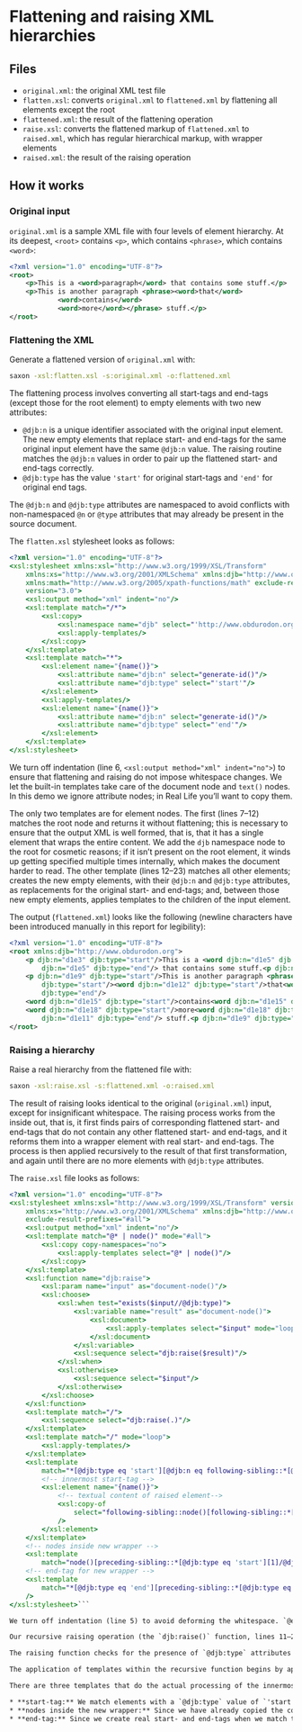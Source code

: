 # Flattening and raising XML hierarchies

## Files

* `original.xml`: the original XML test file
* `flatten.xsl`: converts `original.xml` to `flattened.xml` by flattening all elements except the root
* `flattened.xml`: the result of the flattening operation
* `raise.xsl`: converts the flattened markup of `flattened.xml` to `raised.xml`, which has regular hierarchical markup, with wrapper elements
* `raised.xml`: the result of the raising operation

## How it works

### Original input

`original.xml` is a sample XML file with four levels of element hierarchy. At its deepest, `<root>` contains `<p>`, which contains `<phrase>`, which contains `<word>`:

```xml
<?xml version="1.0" encoding="UTF-8"?>
<root>
    <p>This is a <word>paragraph</word> that contains some stuff.</p>
    <p>This is another paragraph <phrase><word>that</word>
            <word>contains</word>
            <word>more</word></phrase> stuff.</p>
</root>
```

### Flattening the XML

Generate a flattened version of `original.xml` with:

```bash
saxon -xsl:flatten.xsl -s:original.xml -o:flattened.xml
```

The flattening process involves converting all start-tags and end-tags (except those for the root element) to empty elements with two new attributes:

* `@djb:n` is a unique identifier associated with the original input element. The new empty elements that replace start- and end-tags for the same original input element have the same `@djb:n` value. The raising routine matches the `@djb:n` values in order to pair up the flattened start- and end-tags correctly.
* `@djb:type` has the value `'start'` for original start-tags and `'end'` for original end tags. 

The `@djb:n` and `@djb:type` attributes are namespaced to avoid conflicts with non-namespaced `@n` or `@type` attributes that may already be present in the source document.

The `flatten.xsl` stylesheet looks as follows:

```xslt
<?xml version="1.0" encoding="UTF-8"?>
<xsl:stylesheet xmlns:xsl="http://www.w3.org/1999/XSL/Transform"
    xmlns:xs="http://www.w3.org/2001/XMLSchema" xmlns:djb="http://www.obdurodon.org"
    xmlns:math="http://www.w3.org/2005/xpath-functions/math" exclude-result-prefixes="#all"
    version="3.0">
    <xsl:output method="xml" indent="no"/>
    <xsl:template match="/*">
        <xsl:copy>
            <xsl:namespace name="djb" select="'http://www.obdurodon.org'"/>
            <xsl:apply-templates/>
        </xsl:copy>
    </xsl:template>
    <xsl:template match="*">
        <xsl:element name="{name()}">
            <xsl:attribute name="djb:n" select="generate-id()"/>
            <xsl:attribute name="djb:type" select="'start'"/>
        </xsl:element>
        <xsl:apply-templates/>
        <xsl:element name="{name()}">
            <xsl:attribute name="djb:n" select="generate-id()"/>
            <xsl:attribute name="djb:type" select="'end'"/>
        </xsl:element>
    </xsl:template>
</xsl:stylesheet>
```

We turn off indentation (line 6, `<xsl:output method="xml" indent="no">`) to ensure that flattening and raising do not impose whitespace changes. We let the built-in templates take care of the document node and `text()` nodes. In this demo we ignore attribute nodes; in Real Life you’ll want to copy them. 

The only two templates are for element nodes. The first (lines 7–12) matches the root node and returns it without flattening; this is necessary to ensure that the output XML is well formed, that is, that it has a single element that wraps the entire content. We add the `djb` namespace node to the root for cosmetic reasons; if it isn’t present on the root element, it winds up getting specified multiple times internally, which makes the document harder to read. The other template (lines 12–23) matches all other elements; creates the new empty elements, with their `@djb:n` and `@djb:type` attributes, as replacements for the original start- and end-tags; and, between those new empty elements, applies templates to the children of the input element.

The output (`flattened.xml`) looks like the following (newline characters have been introduced manually in this report for legibility):

```xml
<?xml version="1.0" encoding="UTF-8"?>
<root xmlns:djb="http://www.obdurodon.org">
    <p djb:n="d1e3" djb:type="start"/>This is a <word djb:n="d1e5" djb:type="start"/>paragraph<word
        djb:n="d1e5" djb:type="end"/> that contains some stuff.<p djb:n="d1e3" djb:type="end"/>
    <p djb:n="d1e9" djb:type="start"/>This is another paragraph <phrase djb:n="d1e11"
        djb:type="start"/><word djb:n="d1e12" djb:type="start"/>that<word djb:n="d1e12"
        djb:type="end"/>
    <word djb:n="d1e15" djb:type="start"/>contains<word djb:n="d1e15" djb:type="end"/>
    <word djb:n="d1e18" djb:type="start"/>more<word djb:n="d1e18" djb:type="end"/><phrase
        djb:n="d1e11" djb:type="end"/> stuff.<p djb:n="d1e9" djb:type="end"/>
</root>
```

### Raising a hierarchy

Raise a real hierarchy from the flattened file with:

```bash
saxon -xsl:raise.xsl -s:flattened.xml -o:raised.xml
```

The result of raising looks identical to the original (`original.xml`) input, except for insignificant whitespace. The raising process works from the inside out, that is, it first finds pairs of corresponding flattened start- and end-tags that do not contain any other flattened start- and end-tags, and it reforms them into a wrapper element with real start- and end-tags. The process is then applied recursively to the result of that first transformation, and again until there are no more elements with `@djb:type` attributes.

The `raise.xsl` file looks as follows:

```xslt
<?xml version="1.0" encoding="UTF-8"?>
<xsl:stylesheet xmlns:xsl="http://www.w3.org/1999/XSL/Transform" version="3.0"
    xmlns:xs="http://www.w3.org/2001/XMLSchema" xmlns:djb="http://www.obdurodon.org"
    exclude-result-prefixes="#all">
    <xsl:output method="xml" indent="no"/>
    <xsl:template match="@* | node()" mode="#all">
        <xsl:copy copy-namespaces="no">
            <xsl:apply-templates select="@* | node()"/>
        </xsl:copy>
    </xsl:template>
    <xsl:function name="djb:raise">
        <xsl:param name="input" as="document-node()"/>
        <xsl:choose>
            <xsl:when test="exists($input//@djb:type)">
                <xsl:variable name="result" as="document-node()">
                    <xsl:document>
                        <xsl:apply-templates select="$input" mode="loop"/>
                    </xsl:document>
                </xsl:variable>
                <xsl:sequence select="djb:raise($result)"/>
            </xsl:when>
            <xsl:otherwise>
                <xsl:sequence select="$input"/>
            </xsl:otherwise>
        </xsl:choose>
    </xsl:function>
    <xsl:template match="/">
        <xsl:sequence select="djb:raise(.)"/>
    </xsl:template>
    <xsl:template match="/" mode="loop">
        <xsl:apply-templates/>
    </xsl:template>
    <xsl:template
        match="*[@djb:type eq 'start'][@djb:n eq following-sibling::*[@djb:type eq 'end'][1]/@djb:n]">
        <!-- innermost start-tag -->
        <xsl:element name="{name()}">
            <!-- textual content of raised element-->
            <xsl:copy-of
                select="following-sibling::node()[following-sibling::*[@djb:n eq current()/@djb:n]]"
            />
        </xsl:element>
    </xsl:template>
    <!-- nodes inside new wrapper -->
    <xsl:template
        match="node()[preceding-sibling::*[@djb:type eq 'start'][1]/@djb:n eq following-sibling::*[@djb:type eq 'end'][1]/@djb:n]"/>
    <!-- end-tag for new wrapper -->
    <xsl:template
        match="*[@djb:type eq 'end'][preceding-sibling::*[@djb:type eq 'start'][1]/@djb:n eq current()/@djb:n]"
    />
</xsl:stylesheet>```

We turn off indentation (line 5) to avoid deforming the whitespace. `@exclude-result-prefixes="#all"` is not enough to avoid writing the `djb` namespace onto the root element of the output, even though the namespace in question is not used the output. An unused namespace declaration is informationally harmless, but also needlessly distracting, so we suppress it by spelling out the identity template (for all modes) and specifying `@copy-namespaces="no"` on `<xsl:copy>`inside it (lines 6–10).

Our recursive raising operation (the `djb:raise()` function, lines 11–26) operates on document nodes, and we need to process the original document node of the input file differently from the new document nodes that we create on each pass through the recursive function. For that reason, we match the original document node in no mode (`<xsl:template match="/">`, lines 27–29) and pass it into the raising function (`<xsl:sequence select="djb:raise(.)"/>`, line 28).

The raising function checks for the presence of `@djb:type` attributes in the input (`<xsl:when test="exists($input//@djb:type)">`, line 14). If there aren’t any (`<xsl:otherwise>`, lines 22–24), the recursion is finished, and the function returns the result (`<xsl:sequence select="$input"/>`, line 23). If there are still `@djb:type` attributes in the text, we create a variable `$result` (lines 15–19) of type `document` and apply templates inside the newly created document node (line 17). After the application of templates is finished, we recurse and pass the result into another invocation of `djb:raise()` (`<xsl:sequence select="djb:raise($result)"/>`, line 20).

The application of templates within the recursive function begins by applying templates to the (newly created) document node in `loop` mode (`<xsl:apply-templates select="$input" mode="loop"/>`, line 17). The matching template (lines 30–32) simply applies templates to its children, unlike the template that matches the original document node (in no mode, lines 27–29), which passes the document into the `djb:raise()` function (line 28), a difference in mode that is needed to avoid an endless loop. All other processing is the same for both the original document and the interim documents created inside `djb:raise()`, so `<xsl:template match="/" mode="loop">` (lines 30–32) is the only modal template, and it applies templates to its children in no mode.

There are three templates that do the actual processing of the innermost elements to be raised on each recursion: one that processes the start-tag, one that processes the content of the newly raised element, and one that processes the corresponding end-tag:

* **start-tag:** We match elements with a `@djb:type` value of `'start'` that have an `@djb:n` value equal to the `@djb:n` value of their first following sibling element that has a `@djb:type` value of `'end'` (line 34). This, then, matches only start-tags that contain nothing but `text()` nodes and elements that have already been raised (from which the `@djb:type` attributes that were present in the input have been discarded). In other words, it matches only the innermost flattened elements, those that do not contain any other empty flattened elements. We process these hits by creating a wrapper element with the same generic identifier as the start-tag and copying all following-sibling nodes that precede the end-tag that matches the start-tag we’re processing at the moment (lines 36–41). In other words, we copy the content of the newly raised element into it.
* **nodes inside the new wrapper:** Since we have already copied the content of the newly raised element inside it, we don’t want to process those nodes again, since that would create duplicates. For that reason, we match all nodes between the start- and end-tags that we’re processing at the moment and suppress them by matching them inside an empty `<xsl:template>` element (lines 44–45).
* **end-tag:** Since we create real start- and end-tags when we match the flattened start-tag, we have no more use for the flattened end-tag, so we suppress it by matching it, too, inside an empty `<xsl:template>` element (lines 47–48).
